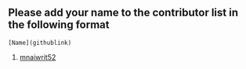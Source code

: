## Please add your name to the contributor list in the following format
```[Name](githublink)```
 1. [mnaiwrit52](https://github.com/mnaiwrit52)
